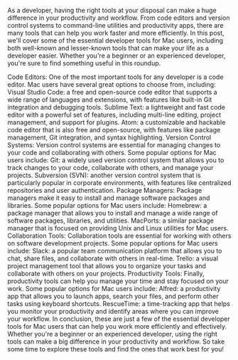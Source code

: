 [_metadata_:author]:- "Ofir Yaron"
[_metadata_:title]:- "Mac necessity installations"
[_metadata_:tags]:- "mac,develop,install"
[_metadata_:date]:- "4/4/2023"

As a developer, having the right tools at your disposal can make a huge difference in your productivity and workflow. From code editors and version control systems to command-line utilities and productivity apps, there are many tools that can help you work faster and more efficiently. In this post, we'll cover some of the essential developer tools for Mac users, including both well-known and lesser-known tools that can make your life as a developer easier. Whether you're a beginner or an experienced developer, you're sure to find something useful in this roundup.

Code Editors:
One of the most important tools for any developer is a code editor. Mac users have several great options to choose from, including:
Visual Studio Code: a free and open-source code editor that supports a wide range of languages and extensions, with features like built-in Git integration and debugging tools.
Sublime Text: a lightweight and fast code editor with a powerful set of features, including multi-line editing, project management, and support for plugins.
Atom: a customizable and hackable code editor that is also free and open-source, with features like package management, Git integration, and syntax highlighting.
Version Control Systems:
Version control systems are essential for managing changes to your code and collaborating with others. Some popular options for Mac users include:
Git: a widely used version control system that allows you to track changes to your code, collaborate with others, and manage your projects.
Subversion (SVN): another version control system that is particularly popular in corporate environments, with features like centralized repositories and user authentication.
Package Managers:
Package managers make it easy to install and manage software packages and libraries. Some popular options for Mac users include:
Homebrew: a package manager that allows you to install and manage a wide range of software packages, libraries, and utilities.
MacPorts: a similar package manager that is focused on providing Unix and Linux utilities for Mac users.
Collaboration Tools:
Collaboration tools are essential for working with others on software development projects. Some popular options for Mac users include:
Slack: a popular team communication platform that allows you to chat, share files, and collaborate with others in real-time.
Trello: a visual project management tool that allows you to organize your tasks and collaborate with others on your projects.
Productivity Tools:
Finally, productivity tools can help you manage your time and stay focused on your work. Some popular options for Mac users include:
Alfred: a productivity app that allows you to launch apps, search your files, and perform other tasks using keyboard shortcuts.
RescueTime: a time-tracking app that helps you monitor your productivity and identify areas where you can improve your workflow.
In conclusion, these are just a few of the essential developer tools for Mac users that can help you work more efficiently and effectively. Whether you're a beginner or an experienced developer, using the right tools can make a big difference in your productivity and workflow. So take some time to explore these tools and find the ones that work best for you!